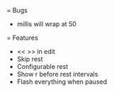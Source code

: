 = Bugs
* millis will wrap at 50

= Features
* << >> in edit
* Skip rest
* Configurable rest
* Show r before rest intervals
* Flash everything when paused
